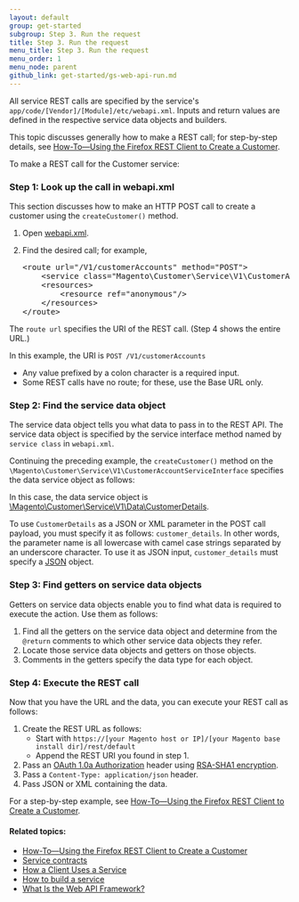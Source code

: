 ```yaml
---
layout: default
group: get-started
subgroup: Step 3. Run the request
title: Step 3. Run the request
menu_title: Step 3. Run the request
menu_order: 1
menu_node: parent
github_link: get-started/gs-web-api-run.md
---
```


All service REST calls are specified by the service's `app/code/[Vendor]/[Module]/etc/webapi.xml`. Inputs and return values are defined in the respective service data objects and builders.

This topic discusses generally how to make a REST call; for step-by-step details, see <a href="{{ site.gdeurl }}get-started/gs-rest-ff-rest-client.html">How-To&mdash;Using the Firefox REST Client to Create a Customer</a>.

To make a REST call for the Customer service:

<div id="accordion">
<h3>Step 1: Look up the call in webapi.xml</h3>
<div><p>This section discusses how to make an HTTP POST call to create a customer using the <code>createCustomer()</code> method.</p>
<ol><li>Open <a href="{{ site.mage2000url }}app/code/Magento/Customer/etc/webapi.xml" target="_blank">webapi.xml</a>.</li>
<li><p>Find the desired call; for example,</p>
<pre>
&lt;route url="/V1/customerAccounts" method="POST">
    &lt;service class="Magento\Customer\Service\V1\CustomerAccountServiceInterface" method="createCustomer"/>
    &lt;resources>
        &lt;resource ref="anonymous"/>
    &lt;/resources>
&lt;/route>
</pre></li></ol>
<p>The <code>route url</code> specifies the URI of the REST call. (Step 4 shows the entire URL.)</p>
<p>In this example, the URI is <code>POST /V1/customerAccounts</code></p>
<div class="bs-callout bs-callout-info" id="info">
  <ul class="note"><li>Any value prefixed by a colon character is a required input.</li>
  <li>Some REST calls have no route; for these, use the Base URL only.</li></ul>
  </div>
</div>

<h3>Step 2: Find the service data object</h3>
<div>
<p>The service data object tells you what data to pass in to the REST API. The service data object is specified by the service interface method named by <code>service class</code> in <code>webapi.xml</code>.</p>
<p>Continuing the preceding example, the <code>createCustomer()</code> method on the <code>\Magento\Customer\Service\V1\CustomerAccountServiceInterface</code> specifies the data service object as follows:</p>
<script src="https://gist.github.com/xcomSteveJohnson/9775420.js"></script>
<p>In this case, the data service object is <a href="{{ site.mage2000url }}app/code/Magento/Customer/Service/V1/Data/CustomerDetails.php" target="_blank">\Magento\Customer\Service\V1\Data\CustomerDetails</a>.</p>
<div class="bs-callout bs-callout-info" id="info">
  <p>To use <code>CustomerDetails</code> as a JSON or XML parameter in the POST call payload, you must specify it as follows: <code>customer_details</code>. In other words, the parameter name is all lowercase with camel case strings separated by an underscore character. To use it as JSON input, <code>customer_details</code> must specify a <a href="http://www.json.com/" target="_blank">JSON</a> object.</p>
  </div>

</div>

<h3>Step 3: Find getters on service data objects</h3>
<div>
<p>Getters on service data objects enable you to find what data is required to execute the action. Use them as follows:</p>
<ol><li>Find all the getters on the service data object and determine from the <code>@return</code> comments to which other service data objects they refer.</li>
<li>Locate those service data objects and getters on those objects.</li>
<li>Comments in the getters specify the data type for each object.</li></ol>
</div>

<h3>Step 4: Execute the REST call</h3>
<div>
<p>Now that you have the URL and the data, you can execute your REST call as follows:</p>
<ol><li>Create the REST URL as follows:
<ul><li>Start with <code>https://[your Magento host or IP]/[your Magento base install dir]/rest/default</code></li>
<li>Append the REST URI you found in step 1.</li></ul>
</li>
<li>Pass an <a href="http://tools.ietf.org/html/rfc5849#section-3.4" target="_blank">OAuth 1.0a Authorization</a> header using <a href="http://tools.ietf.org/html/rfc5849#section-4.1" target="_blank">RSA-SHA1 encryption</a>.</li>
<li>Pass a <code>Content-Type: application/json</code> header.</code></li>
<li>Pass JSON or XML containing the data.</li></ol>
<p>For a step-by-step example, see <a href="{{ site.gdeurl }}get-started/gs-rest-ff-rest-client.html">How-To&mdash;Using the Firefox REST Client to Create a Customer</a>.</p>
</div>
</div>


#### Related topics:

*	<a href="{{ site.gdeurl }}get-started/gs-rest-ff-rest-client.html">How-To&mdash;Using the Firefox REST Client to Create a Customer</a>
*	<a href="{{ site.gdeurl }}extension-dev-guide/service-contracts/service-contracts.html">Service contracts</a>
*	<a href="{{ site.gdeurl }}extension-dev-guide/service-contracts/add-later/service-how-to-use.html">How a Client Uses a Service</a>
*	<a href="{{ site.gdeurl }}extension-dev-guide/service-contracts/add-later/service-build.html">How to build a service</a>
*	<a href="{{ site.gdeurl }}extension-dev-guide/service-contracts/add-later/what-is-webapi.html">What Is the Web API Framework?</a>
